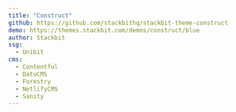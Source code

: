```yaml
---
title: "Construct"
github: https://github.com/stackbithq/stackbit-theme-construct
demo: https://themes.stackbit.com/demos/construct/blue
author: Stackbit
ssg:
  - Unibit
cms:
  - Contentful
  - DatoCMS
  - Forestry
  - NetlifyCMS
  - Sanity
---
```


